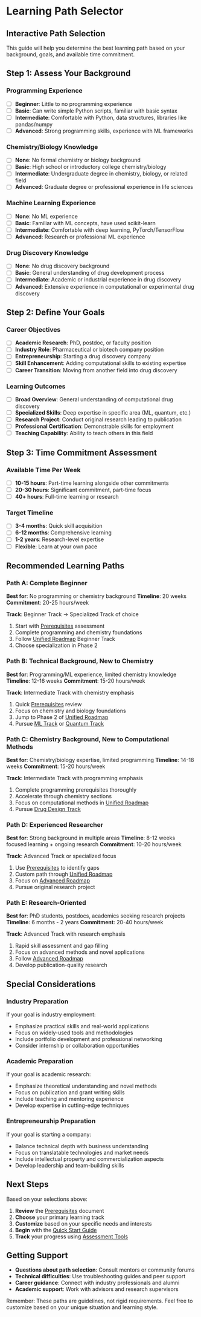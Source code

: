 # Learning Path Selector

## Interactive Path Selection

This guide will help you determine the best learning path based on your background, goals, and available time commitment.

## Step 1: Assess Your Background

### Programming Experience
- [ ] **Beginner**: Little to no programming experience
- [ ] **Basic**: Can write simple Python scripts, familiar with basic syntax
- [ ] **Intermediate**: Comfortable with Python, data structures, libraries like pandas/numpy
- [ ] **Advanced**: Strong programming skills, experience with ML frameworks

### Chemistry/Biology Knowledge
- [ ] **None**: No formal chemistry or biology background
- [ ] **Basic**: High school or introductory college chemistry/biology
- [ ] **Intermediate**: Undergraduate degree in chemistry, biology, or related field
- [ ] **Advanced**: Graduate degree or professional experience in life sciences

### Machine Learning Experience
- [ ] **None**: No ML experience
- [ ] **Basic**: Familiar with ML concepts, have used scikit-learn
- [ ] **Intermediate**: Comfortable with deep learning, PyTorch/TensorFlow
- [ ] **Advanced**: Research or professional ML experience

### Drug Discovery Knowledge
- [ ] **None**: No drug discovery background
- [ ] **Basic**: General understanding of drug development process
- [ ] **Intermediate**: Academic or industrial experience in drug discovery
- [ ] **Advanced**: Extensive experience in computational or experimental drug discovery

## Step 2: Define Your Goals

### Career Objectives
- [ ] **Academic Research**: PhD, postdoc, or faculty position
- [ ] **Industry Role**: Pharmaceutical or biotech company position
- [ ] **Entrepreneurship**: Starting a drug discovery company
- [ ] **Skill Enhancement**: Adding computational skills to existing expertise
- [ ] **Career Transition**: Moving from another field into drug discovery

### Learning Outcomes
- [ ] **Broad Overview**: General understanding of computational drug discovery
- [ ] **Specialized Skills**: Deep expertise in specific area (ML, quantum, etc.)
- [ ] **Research Project**: Conduct original research leading to publication
- [ ] **Professional Certification**: Demonstrable skills for employment
- [ ] **Teaching Capability**: Ability to teach others in this field

## Step 3: Time Commitment Assessment

### Available Time Per Week
- [ ] **10-15 hours**: Part-time learning alongside other commitments
- [ ] **20-30 hours**: Significant commitment, part-time focus
- [ ] **40+ hours**: Full-time learning or research

### Target Timeline
- [ ] **3-4 months**: Quick skill acquisition
- [ ] **6-12 months**: Comprehensive learning
- [ ] **1-2 years**: Research-level expertise
- [ ] **Flexible**: Learn at your own pace

## Recommended Learning Paths

### Path A: Complete Beginner
**Best for**: No programming or chemistry background
**Timeline**: 20 weeks
**Commitment**: 20-25 hours/week

**Track**: Beginner Track → Specialized Track of choice
1. Start with [Prerequisites](./prerequisites.md) assessment
2. Complete programming and chemistry foundations
3. Follow [Unified Roadmap](../roadmaps/unified_roadmap.md) Beginner Track
4. Choose specialization in Phase 2

### Path B: Technical Background, New to Chemistry
**Best for**: Programming/ML experience, limited chemistry knowledge
**Timeline**: 12-16 weeks
**Commitment**: 15-20 hours/week

**Track**: Intermediate Track with chemistry emphasis
1. Quick [Prerequisites](./prerequisites.md) review
2. Focus on chemistry and biology foundations
3. Jump to Phase 2 of [Unified Roadmap](../roadmaps/unified_roadmap.md)
4. Pursue [ML Track](../roadmaps/specialized_tracks/ml_track.md) or [Quantum Track](../roadmaps/specialized_tracks/quantum_track.md)

### Path C: Chemistry Background, New to Computational Methods
**Best for**: Chemistry/biology expertise, limited programming
**Timeline**: 14-18 weeks
**Commitment**: 15-20 hours/week

**Track**: Intermediate Track with programming emphasis
1. Complete programming prerequisites thoroughly
2. Accelerate through chemistry sections
3. Focus on computational methods in [Unified Roadmap](../roadmaps/unified_roadmap.md)
4. Pursue [Drug Design Track](../roadmaps/specialized_tracks/drug_design_track.md)

### Path D: Experienced Researcher
**Best for**: Strong background in multiple areas
**Timeline**: 8-12 weeks focused learning + ongoing research
**Commitment**: 10-20 hours/week

**Track**: Advanced Track or specialized focus
1. Use [Prerequisites](./prerequisites.md) to identify gaps
2. Custom path through [Unified Roadmap](../roadmaps/unified_roadmap.md)
3. Focus on [Advanced Roadmap](../roadmaps/advanced_computational_drug_discovery_roadmap.md)
4. Pursue original research project

### Path E: Research-Oriented
**Best for**: PhD students, postdocs, academics seeking research projects
**Timeline**: 6 months - 2 years
**Commitment**: 20-40 hours/week

**Track**: Advanced Track with research emphasis
1. Rapid skill assessment and gap filling
2. Focus on advanced methods and novel applications
3. Follow [Advanced Roadmap](../roadmaps/advanced_computational_drug_discovery_roadmap.md)
4. Develop publication-quality research

## Special Considerations

### Industry Preparation
If your goal is industry employment:
- Emphasize practical skills and real-world applications
- Focus on widely-used tools and methodologies
- Include portfolio development and professional networking
- Consider internship or collaboration opportunities

### Academic Preparation
If your goal is academic research:
- Emphasize theoretical understanding and novel methods
- Focus on publication and grant writing skills
- Include teaching and mentoring experience
- Develop expertise in cutting-edge techniques

### Entrepreneurship Preparation
If your goal is starting a company:
- Balance technical depth with business understanding
- Focus on translatable technologies and market needs
- Include intellectual property and commercialization aspects
- Develop leadership and team-building skills

## Next Steps

Based on your selections above:

1. **Review** the [Prerequisites](./prerequisites.md) document
2. **Choose** your primary learning track
3. **Customize** based on your specific needs and interests
4. **Begin** with the [Quick Start Guide](./quick_start_guide.md)
5. **Track** your progress using [Assessment Tools](../reference/assessment_rubrics.md)

## Getting Support

- **Questions about path selection**: Consult mentors or community forums
- **Technical difficulties**: Use troubleshooting guides and peer support
- **Career guidance**: Connect with industry professionals and alumni
- **Academic support**: Work with advisors and research supervisors

Remember: These paths are guidelines, not rigid requirements. Feel free to customize based on your unique situation and learning style.
